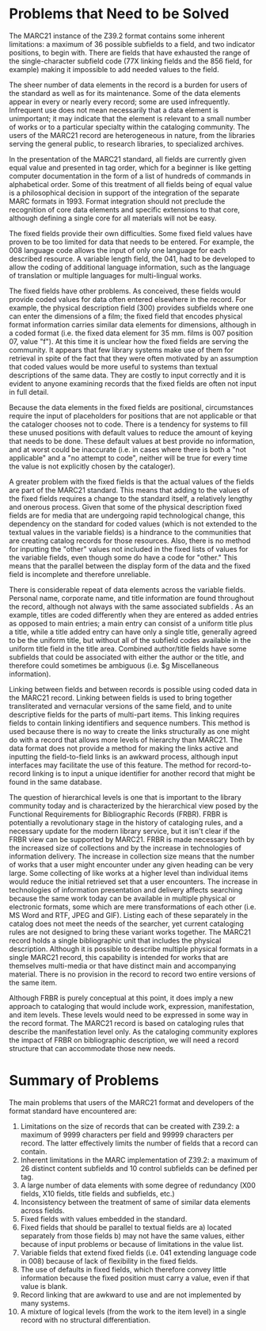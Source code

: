 # Problems that Need to be Solved

The MARC21 instance of the Z39.2 format contains some inherent limitations: a maximum of 36 possible subfields to a field, and two indicator positions, to begin with. There are fields that have exhausted the range of the single-character subfield code (77X linking fields and the 856 field, for example) making it impossible to add needed values to the field. 

The sheer number of data elements in the record is a burden for users of the standard as well as for its maintenance. Some of the data elements appear in every or nearly every record; some are used infrequently.  Infrequent use does not mean necessarily that a data element is unimportant; it may indicate that the element is relevant to a small number of works or to a particular specialty within the cataloging community. The users of the MARC21 record are heterogeneous in nature, from the libraries serving the general public, to research libraries, to specialized archives. 

In the presentation of the MARC21 standard, all fields are currently given equal value and presented in tag order, which for a beginner is like getting computer documentation in the form of a list of hundreds of commands in alphabetical order. Some of this treatment of all fields being of equal value is a philosophical decision in support of the integration of the separate MARC formats in 1993. Format integration should not preclude the recognition of core data elements and specific extensions to that core, although defining a single core for all materials will not be easy. 

The fixed fields provide their own difficulties. Some fixed field values have proven to be too limited for data that needs to be entered. For example, the 008 language code allows the input of only one language for each described resource. A variable length field, the 041, had to be developed to allow the coding of additional language information, such as the language of translation or multiple languages for multi-lingual works. 

The fixed fields have other problems. As conceived, these fields would provide coded values for data often entered elsewhere in the record. For example, the physical description field (300) provides subfields where one can enter the dimensions of a film; the fixed field that encodes physical format information carries similar data elements for dimensions, although in a coded format (i.e. the fixed data element for 35 mm. films is 007 position 07, value "f"). At this time it is unclear how the fixed fields are serving the community. It appears that few library systems make use of them for retrieval in spite of the fact that they were often motivated by an assumption that coded values would be more useful to systems than textual descriptions of the same data. They are costly to input correctly and it is evident to anyone examining records that the fixed fields are often not input in full detail. 

Because the data elements in the fixed fields are positional, circumstances require the input of placeholders for positions that are not applicable or that the cataloger chooses not to code. There is a tendency for systems to fill these unused positions with default values to reduce the amount of keying that needs to be done. These default values at best provide no information, and at worst could be inaccurate (i.e. in cases where there is both a "not applicable" and a "no attempt to code", neither will be true for every time the value is not explicitly chosen by the cataloger).  

A greater problem with the fixed fields is that the actual values of the fields are part of the MARC21 standard. This means that adding to the values of the fixed fields requires a change to the standard itself, a relatively lengthy and onerous process. Given that some of the physical description fixed fields are for media that are undergoing rapid technological change, this dependency on the standard for coded values (which is not extended to the textual values in the variable fields) is a hindrance to the communities that are creating catalog records for those resources. Also, there is no method for inputting the "other" values not included in the fixed lists of values for the variable fields, even though some do have a code for "other." This means that the parallel between the display form of the data and the fixed field is incomplete and therefore unreliable.

There is considerable repeat of data elements across the variable fields. Personal name, corporate name, and title information are found throughout the record, although not always with the same associated subfields . As an example, titles are coded differently when they are entered as added entries as opposed to main entries; a main entry can consist of a uniform title plus a title, while a title added entry can have only a single title, generally agreed to be the uniform title, but without all of the subfield codes available in the uniform title field in the title area. Combined author/title fields have some subfields that could be associated with either the author or the title, and therefore could sometimes be ambiguous (i.e. $g Miscellaneous information). 

Linking between fields and between records is possible using coded data in the MARC21 record. Linking between fields is used to bring together transliterated and vernacular versions of the same field, and to unite descriptive fields for the parts of multi-part items. This linking requires fields to contain linking identifiers and sequence numbers. This method is used because there is no way to create the links structurally as one might do with a record that allows more levels of hierarchy than MARC21. The data format does not provide a method for making the links active and inputting the field-to-field links is an awkward process, although input interfaces may facilitate the use of this feature. The method for record-to-record linking is to input a unique identifier for another record that might be found in the same database. 

The question of hierarchical levels is one that is important to the library community today and is characterized by the hierarchical view posed by the Functional Requirements for Bibliographic Records (FRBR). FRBR is potentially a revolutionary stage in the history of cataloging rules, and a necessary update for the modern library service, but it isn't clear if the FRBR view can be supported by MARC21. FRBR is made necessary both by the increased size of collections and by the increase in technologies of information delivery. The increase in collection size means that the number of works that a user might encounter under any given heading can be very large. Some collecting of like works at a higher level than individual items would reduce the initial retrieved set that a user encounters. The increase in technologies of information presentation and delivery affects searching because the same work today can be available in multiple physical or electronic formats, some which are mere transformations of each other (i.e. MS Word and RTF, JPEG and GIF). Listing each of these separately in the catalog does not meet the needs of the searcher, yet current cataloging rules are not designed to bring these variant works together. The MARC21 record holds a single bibliographic unit that includes the physical description. Although it is possible to describe multiple physical formats in a single MARC21 record, this capability is intended for works that are themselves multi-media or that have distinct main and accompanying material. There is no provision in the record to record two entire versions of the same item.

Although FRBR is purely conceptual at this point, it does imply a new approach to cataloging that would include work, expression, manifestation, and item levels. These levels would need to be expressed in some way in the record format. The MARC21 record is based on cataloging rules that describe the manifestation level only. As the cataloging community explores the impact of FRBR on bibliographic description, we will need a record structure that can accommodate those new needs.

# Summary of Problems

The main problems that users of the MARC21 format and developers of the format standard have encountered are:

1. Limitations on the size of records that can be created with Z39.2: a maximum of 9999 characters per field and 99999 characters per record. The latter effectively limits the number of fields that a record can contain.
2. Inherent limitations in the MARC implementation of Z39.2: a maximum of 26 distinct content subfields and 10 control subfields can be defined per tag.
3. A large number of data elements with some degree of redundancy (X00 fields, X10 fields, title fields and subfields, etc.)
4. Inconsistency between the treatment of same of similar data elements across fields.
5. Fixed fields with values embedded in the standard.
6. Fixed fields that should be parallel to textual fields are a) located separately from those fields b) may not have the same values, either because of input problems or because of limitations in the value list.
7. Variable fields that extend fixed fields (i.e. 041 extending language code in 008) because of lack of flexibility in the fixed fields.
8. The use of defaults in fixed fields, which therefore convey little information because the fixed position must carry a value, even if that value is blank.
9. Record linking that are awkward to use and are not implemented by many systems.
10. A mixture of logical levels (from the work to the item level) in a single record with no structural differentiation.
